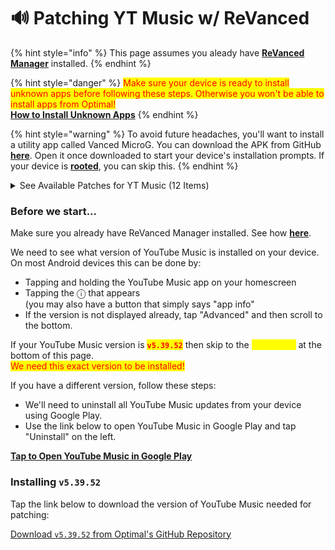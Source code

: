 # 🔊 Patching YT Music w/ ReVanced

{% hint style="info" %}
This page assumes you aleady have [**ReVanced Manager**](installing-revanced-manager.md) installed.&#x20;
{% endhint %}

{% hint style="danger" %}
<mark style="color:red;">Make sure your device is ready to install unknown apps before following these steps. Otherwise you won't be able to install apps from Optimal!</mark> \
[**How to Install Unknown Apps**](installing-unknown-apps.md)
{% endhint %}

{% hint style="warning" %}
To avoid future headaches, you'll want to install a utility app called Vanced MicroG. You can download the APK from GitHub [**here**](https://github.com/TeamVanced/VancedMicroG/releases). Open it once downloaded to start your device's installation prompts. If your device is [**rooted**](../terminology.md#root-rooting-rooted), you can skip this.
{% endhint %}

<details>

<summary>See Available Patches for YT Music (12 Items)</summary>

ReVanced can modify YouTube Music to include 12 patches:

* **Background Play** 0.0.1\
  Enables playing music in the background&#x20;
* **Codecs Unlock** 0.0.1\
  Adds more audio codec options; the new audio codecs usually result in better audio quality&#x20;
* **Compact Header** 0.0.1\
  Hides the music category bar at the top of the homepage
* **Exclusive Audio Playback** 0.0.1\
  Enables the option to play music without video&#x20;
* **Hide Get Premium** 0.0.1\
  Removes all "Get Premium" evidences from the avatar menu&#x20;
* **Minimized Playback Music** 0.0.1\
  Enables minimized playback on "Kids" music&#x20;
* **Music MicroG Support** 0.0.1\
  Allows YouTube ReVanced to run without root and under a different package name
* **Music Video Ads** 0.0.1\
  Removes ads in the music player&#x20;
* **Predictive Back Gesture** 0.0.1\
  Enables the predictive back gesture introduced in Android 13
* **Remove Screenshot Restriction** 0.0.1\
  Removes the restriction of taking screenshots&#x20;
* **Tastebuilder Remover** 0.0.1\
  Removes the "Tell us which artists you like" card from the homescreen
* **Upgrade Button Remover** 0.0.1\
  Removes the upgrade tab from the pivot bar

</details>

### Before we start...

Make sure you already have ReVanced Manager installed. See how [**here**](installing-revanced-manager.md).&#x20;

We need to see what version of YouTube Music is installed on your device. \
On most Android devices this can be done by:

* Tapping and holding the YouTube Music app on your homescreen&#x20;
* Tapping the ⓘ that appears\
  (you may also have a button that simply says "app info"
* If the version is not displayed already, tap "Advanced" and then scroll to the bottom.

If your YouTube Music version is <mark style="color:red;">**`v5.39.52`**</mark> then skip to the <mark style="color:yellow;">yellow text</mark> at the bottom of this page.\
<mark style="color:red;">We need this exact version to be installed!</mark>&#x20;

If you have a different version, follow these steps:

* We'll need to uninstall all YouTube Music updates from your device using Google Play.&#x20;
* Use the link below to open YouTube Music in Google Play and tap "Uninstall" on the left.&#x20;

[**Tap to Open YouTube Music in Google Play**](market://details?id=com.google.android.apps.youtube.music)&#x20;

### Installing `v5.39.52`

Tap the link below to download the version of YouTube Music needed for patching:

[Download `v5.39.52` from Optimal's GitHub Repository](https://github.com/gabefletch/ReVanced-BaseApps/releases/download/M-v5.39.52/com.google.android.apps.youtube.music\_5.39.52-53952230\_minAPI21.armeabi-v7a.nodpi.\_apkmirror.com.apk)
